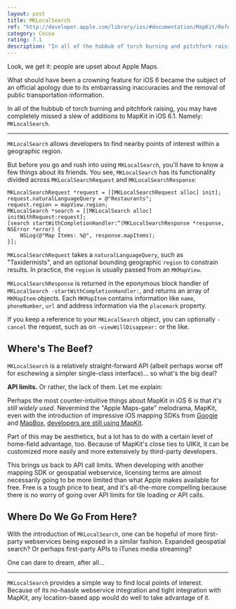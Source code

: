 ```yaml
---
layout: post
title: MKLocalSearch
ref: "http://developer.apple.com/library/ios/#documentation/MapKit/Reference/MKLocalSearch/Reference/Reference.html"
category: Cocoa
rating: 7.1
description: "In all of the hubbub of torch burning and pitchfork raising, you may have completely missed a slew of additions to MapKit in iOS 6.1."
---
```


Look, we get it: people are upset about Apple Maps.

What should have been a crowning feature for iOS 6 became the subject of an official apology due to its embarrassing inaccuracies and the removal of public transportation information.

In all of the hubbub of torch burning and pitchfork raising, you may have completely missed a slew of additions to MapKit in iOS 6.1. Namely: `MKLocalSearch`.

---

`MKLocalSearch` allows developers to find nearby points of interest within a geographic region.

But before you go and rush into using `MKLocalSearch`, you'll have to know a few things about its friends. You see, `MKLocalSearch` has its functionality divided across `MKLocalSearchRequest` and `MKLocalSearchResponse`:

~~~{objective-c}
MKLocalSearchRequest *request = [[MKLocalSearchRequest alloc] init];
request.naturalLanguageQuery = @"Restaurants";
request.region = mapView.region;
MKLocalSearch *search = [[MKLocalSearch alloc] initWithRequest:request];
[search startWithCompletionHandler:^(MKLocalSearchResponse *response, NSError *error) {
    NSLog(@"Map Items: %@", response.mapItems);
}];
~~~

`MKLocalSearchRequest` takes a `naturalLanguageQuery`, such as "Taxidermists", and an optional bounding geographic `region` to constrain results. In practice, the `region` is usually passed from an `MKMapView`.

`MKLocalSearchResponse` is returned in the eponymous block handler of `MKLocalSearch -startWithCompletionHandler:`, and returns an array of `MKMapItem` objects. Each `MKMapItem` contains information like `name`, `phoneNumber`, `url` and address information via the `placemark` property.

If you keep a reference to your `MKLocalSearch` object, you can optionally `-cancel` the request, such as on `-viewWillDisappear:` or the like.

## Where's The Beef?

`MKLocalSearch` is a relatively straight-forward API (albeit perhaps worse off for eschewing a simpler single-class interface)... so what's the big deal?

**API limits.** Or rather, the lack of them. Let me explain:

Perhaps the most counter-intuitive things about MapKit in iOS 6 is that _it's still widely used_. Nevermind the "Apple Maps-gate" melodrama, MapKit, even with the introduction of impressive iOS mapping SDKs from [Google](https://developers.google.com/maps/documentation/ios/) and [MapBox](http://mapbox.com/mobile/), [developers are still using MapKit](http://appleinsider.com/articles/13/03/18/developers-prefer-apples-ios-maps-sdk-over-google-maps).

Part of this may be aesthetics, but a lot has to do with a certain level of home-field advantage, too. Because of MapKit's close ties to UIKit, it can be customized more easily and more extensively by third-party developers.

This brings us back to API call limits. When developing with another mapping SDK or geospatial webservice, licensing terms are almost necessarily going to be more limited than what Apple makes available for free. Free is a tough price to beat, and it's all-the-more compelling because there is no worry of going over API limits for tile loading or API calls.

## Where Do We Go From Here?

With the introduction of `MKLocalSearch`, one can be hopeful of more first-party webservices being exposed in a similar fashion. Expanded geospatial search? Or perhaps first-party APIs to iTunes media streaming?

One can dare to dream, after all...

---

`MKLocalSearch` provides a simple way to find local points of interest. Because of its no-hassle webservice integration and tight integration with MapKit, any location-based app would do well to take advantage of it.
